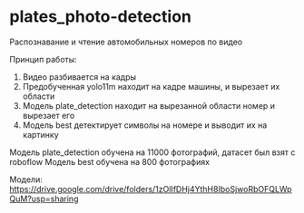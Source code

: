 # plates_photo-detection
Распознавание и чтение автомобильных номеров по видео

Принцип работы:
1) Видео разбивается на кадры
2) Предобученная yolo11m находит на кадре машины, и вырезает их области
3) Модель plate_detection находит на вырезанной области номер и вырезает его
4) Модель best детектирует символы на номере и выводит их на картинку

Модель plate_detection обучена на 11000 фотографий, датасет был взят с roboflow
Модель best обучена на 800 фотографиях

Модели:
https://drive.google.com/drive/folders/1zOlIfDHj4YthH8IboSjwoRbOFQLWpQuM?usp=sharing
